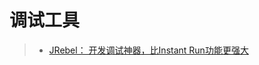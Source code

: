 # 调试工具
>- [JRebel： 开发调试神器，比Instant Run功能更强大](http://blog.csdn.net/googdev/article/details/53288564)
